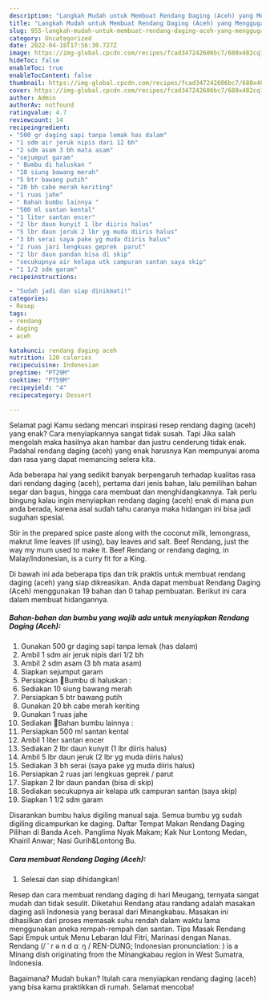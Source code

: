```yaml
---
description: "Langkah Mudah untuk Membuat Rendang Daging (Aceh) yang Menggugah Selera "
title: "Langkah Mudah untuk Membuat Rendang Daging (Aceh) yang Menggugah Selera "
slug: 955-langkah-mudah-untuk-membuat-rendang-daging-aceh-yang-menggugah-selera
category: Uncategorized
date: 2022-04-18T17:56:30.727Z
image: https://img-global.cpcdn.com/recipes/fcad347242606bc7/680x482cq70/rendang-daging-aceh-foto-resep-utama.jpg
hideToc: false
enableToc: true
enableTocContent: false
thumbnail: https://img-global.cpcdn.com/recipes/fcad347242606bc7/680x482cq70/rendang-daging-aceh-foto-resep-utama.jpg
cover: https://img-global.cpcdn.com/recipes/fcad347242606bc7/680x482cq70/rendang-daging-aceh-foto-resep-utama.jpg
author: Admin
authorAv: notfound
ratingvalue: 4.7
reviewcount: 14
recipeingredient:
- "500 gr daging sapi tanpa lemak has dalam"
- "1 sdm air jeruk nipis dari 12 bh"
- "2 sdm asam 3 bh mata asam"
- "sejumput garam"
- " Bumbu di haluskan "
- "10 siung bawang merah"
- "5 btr bawang putih"
- "20 bh cabe merah keriting"
- "1 ruas jahe"
- " Bahan bumbu lainnya "
- "500 ml santan kental"
- "1 liter santan encer"
- "2 lbr daun kunyit 1 lbr diiris halus"
- "5 lbr daun jeruk 2 lbr yg muda diiris halus"
- "3 bh serai saya pake yg muda diiris halus"
- "2 ruas jari lengkuas geprek  parut"
- "2 lbr daun pandan bisa di skip"
- "secukupnya air kelapa utk campuran santan saya skip"
- "1 1/2 sdm garam"
recipeinstructions:

- "Sudah jadi dan siap dinikmati!"
categories:
- Resep
tags:
- rendang
- daging
- aceh

katakunci: rendang daging aceh 
nutrition: 120 calories
recipecuisine: Indonesian
preptime: "PT29M"
cooktime: "PT59M"
recipeyield: "4"
recipecategory: Dessert

---
```



Selamat pagi Kamu sedang mencari inspirasi resep rendang daging (aceh) yang enak? Cara menyiapkannya sangat tidak susah. Tapi Jika salah mengolah maka hasilnya akan hambar dan justru cenderung tidak enak. Padahal rendang daging (aceh) yang enak harusnya Kan mempunyai aroma dan rasa yang dapat memancing selera kita.


Ada beberapa hal yang sedikit banyak berpengaruh terhadap kualitas rasa dari rendang daging (aceh), pertama dari jenis bahan, lalu pemilihan bahan segar dan bagus, hingga cara membuat dan menghidangkannya. Tak perlu bingung kalau ingin menyiapkan rendang daging (aceh) enak di mana pun anda berada, karena asal sudah tahu caranya maka hidangan ini bisa jadi suguhan spesial.

Stir in the prepared spice paste along with the coconut milk, lemongrass, makrut lime leaves (if using), bay leaves and salt. Beef Rendang, just the way my mum used to make it. Beef Rendang or rendang daging, in Malay/Indonesian, is a curry fit for a King.


Di bawah ini ada beberapa tips dan trik praktis untuk membuat rendang daging (aceh) yang siap dikreasikan. Anda dapat membuat Rendang Daging (Aceh) menggunakan 19 bahan dan 0 tahap pembuatan. Berikut ini cara dalam membuat hidangannya.

<!--inarticleads1-->

##### Bahan-bahan dan bumbu yang wajib ada untuk menyiapkan Rendang Daging (Aceh):

1. Gunakan 500 gr daging sapi tanpa lemak (has dalam)
1. Ambil 1 sdm air jeruk nipis dari 1/2 bh
1. Ambil 2 sdm asam (3 bh mata asam)
1. Siapkan sejumput garam
1. Persiapkan  🍳Bumbu di haluskan :
1. Sediakan 10 siung bawang merah
1. Persiapkan 5 btr bawang putih
1. Gunakan 20 bh cabe merah keriting
1. Gunakan 1 ruas jahe
1. Sediakan  🍳Bahan bumbu lainnya :
1. Persiapkan 500 ml santan kental
1. Ambil 1 liter santan encer
1. Sediakan 2 lbr daun kunyit (1 lbr diiris halus)
1. Ambil 5 lbr daun jeruk (2 lbr yg muda diiris halus)
1. Sediakan 3 bh serai (saya pake yg muda diiris halus)
1. Persiapkan 2 ruas jari lengkuas geprek / parut
1. Siapkan 2 lbr daun pandan (bisa di skip)
1. Sediakan secukupnya air kelapa utk campuran santan (saya skip)
1. Siapkan 1 1/2 sdm garam


Disarankan bumbu halus digiling manual saja. Semua bumbu yg sudah digiling dicampurkan ke daging. Daftar Tempat Makan Rendang Daging Pilihan di Banda Aceh. Panglima Nyak Makam; Kak Nur Lontong Medan, Khairil Anwar; Nasi Gurih&amp;Lontong Bu. 

<!--inarticleads2-->

##### Cara membuat Rendang Daging (Aceh):


1. Selesai dan siap dihidangkan!

Resep dan cara membuat rendang daging di hari Meugang, ternyata sangat mudah dan tidak sesulit. Diketahui Rendang atau randang adalah masakan daging asli Indonesia yang berasal dari Minangkabau. Masakan ini dihasilkan dari proses memasak suhu rendah dalam waktu lama menggunakan aneka rempah-rempah dan santan. Tips Masak Rendang Sapi Empuk untuk Menu Lebaran Idul Fitri, Marinasi dengan Nanas. Rendang (/ ˈ r ə n d ɑː ŋ / REN-DUNG; Indonesian pronunciation: ) is a Minang dish originating from the Minangkabau region in West Sumatra, Indonesia. 

Bagaimana? Mudah bukan? Itulah cara menyiapkan rendang daging (aceh) yang bisa kamu praktikkan di rumah. Selamat mencoba!

